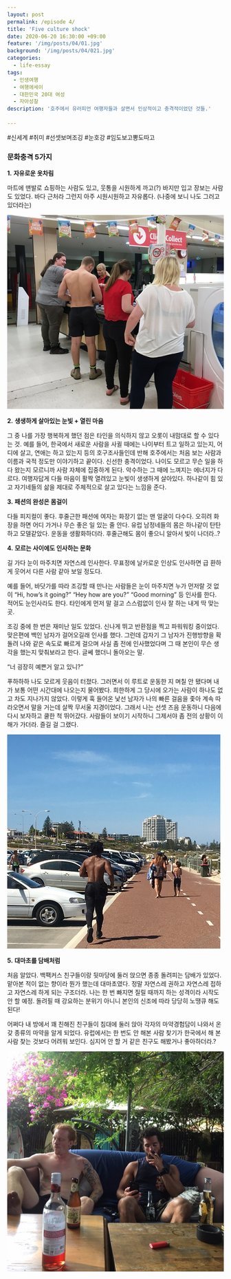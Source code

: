 ```yaml
---
layout: post
permalink: /episode 4/
title: 'Five culture shock'
date: 2020-06-20 16:30:00 +09:00
feature: '/img/posts/04/01.jpg'
background: '/img/posts/04/021.jpg'
categories:
  - life-essay
tags:
  - 인생여행
  - 여행에세이
  - 대한민국 20대 여성
  - 자아성찰
description: '호주에서 유러피언 여행자들과 살면서 인상적이고 충격적이었던 것들.'

---
```


#신세계 #취미 #선셋보며조깅 #눈호강 #임도보고뽕도따고 

   ### **문화충격 5가지**

**1.**  **자유로운 옷차림**

마트에 맨발로 쇼핑하는 사람도 있고, 웃통을 시원하게 까고(?) 바지만 입고 장보는 사람도 있었다. 바다 근처라 그런지 아주 시원시원하고 자유롭다. (나중에 보니 나도 그러고 있더라는)

![시원한 옷차림](/img/posts/04/03.jpg)

**2.**  **생생하게 살아있는 눈빛 + 열린 마음**

그 중 나를 가장 행복하게 했던 점은 타인을 의식하지 않고 오롯이 내맘대로 할 수 있다는 것. 예를 들어, 한국에서 새로운 사람을 사귈 때에는 나이부터 트고 일하고 있는지, 어디에 살고, 연애는 하고 있는지 등의 호구조사들인데 반해 호주에서는 처음 보는 사람과 이름과 국적 정도만 이야기하고 끝이다. 신선한 충격이었다. 나이도 모르고 무슨 일을 하다 왔는지 모르니까 사람 자체에 집중하게 된다. 악수하는 그 때에 느껴지는 에너지가 다르다. 여행자답게 다들 마음이 활짝 열려있고 눈빛이 생생하게 살아있다. 하나같이 힘 있고 자기네들의 삶을 제대로 주체적으로 살고 있다는 느낌을 준다.

**3.**  **패션의 완성은 몸걸이**

다들 피지컬이 좋다. 후줄근한 패션에 여자는 화장기 없는 맨 얼굴이 다수다. 오히려 화장을 하면 어디 가거나 무슨 좋은 일 있는 줄 안다. 유럽 남정네들의 몸은 하나같이 탄탄하고 모델같았다. 운동을 생활화하더라. 후줄근해도 몸이 좋으니 알아서 빛이 나더라..?

**4.**  **모르는 사이에도 인사하는 문화**

길 가다 눈이 마주치면 자연스레 인사한다. 무표정에 날카로운 인상도 인사하면 급 환하게 웃어서 다른 사람 같아 보일 정도다.

예를 들어, 바닷가를 따라 조깅할 때 만나는 사람들은 눈이 마주치면 누가 먼저랄 것 없이 “Hi, how’s it going?” “Hey how are you?” “Good morning” 등 인사를 한다. 적어도 눈인사라도 한다. 타인에게 먼저 말 걸고 스스럼없이 인사 잘 하는 내게 딱 맞는 곳. 

조깅 중에 한 번은 재미난 일도 있었다. 신나게 뛰고 반환점을 찍고 파워워킹 중이었다. 맞은편에 백인 남자가 걸어오길래 인사를 했다. 그런데 갑자기 그 남자가 진행방향을 확 돌려 나와 같은 속도로 빠르게 걸으며 사실 좀 전에 인사했었다며 그 때 본인이 무슨 생각을 했는지 맞춰보라고 한다. 글쎄 했더니 돌아오는 말. 

“너 굉장히 예쁜거 알고 있니?” 

푸하하하 나도 모르게 웃음이 터졌다. 그러면서 이 루트로 운동한 지 며칠 안 됐다며 내가 보통 어떤 시간대에 나오는지 물어봤다. 희한하게 그 당시에 오가는 사람이 하나도 없고 차도 지나가지 않았다. 이렇게 훅 들어온 낯선 남자가 나의 빠른 걸음을 좇아 계속 따라오면서 말을 거는데 살짝 무서울 지경이었다. 그래서 나는 선셋 즈음 운동하니 다음에 다시 보자하고 쿨한 척 뛰어갔다. 사람들이 보이기 시작하니 그제서야 좀 전의 상황이 이해가 가더라. 즐길 걸 그랬다.

![화난 근육들](/img/posts/04/05.jpg)

**5.**  **대마초를 담배처럼**

처음 알았다. 백팩커스 친구들이랑 뒷마당에 둘러 앉으면 종종 돌려피는 담배가 있었다. 맡아본 적이 없는 향이라 뭔가 했는데 대마초였다. 정말 자연스레 권하고 자연스레 접하고 자연스레 하게 되는 구조더라. 나는 한 번 빠지면 질릴 때까지 하는 성격이라 시작도 안 할 예정. 돌려필 때 강요하는 분위기 아니니 본인의 신조에 따라 당당히 노땡큐 해도 된다!  

어쩌다 내 방에서 꽤 친해진 친구들이 침대에 둘러 앉아 각자의 마약경험담이 나와서 온갖 종류의 마약을 알게 되었다. 유럽에서는 한 번도 안 해본 사람 찾기가 한국에서 해 본 사람 찾는 것보다 어려워 보인다. 심지어 안 할 거 같은 친구도 해봤거나 좋아하더라.?

![my zara model](/img/posts/04/04.jpg)


